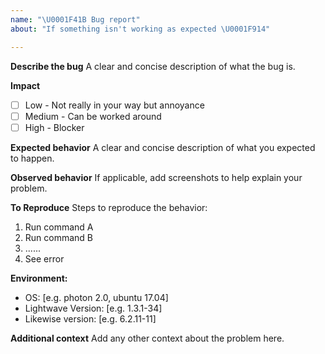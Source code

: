 ```yaml
---
name: "\U0001F41B Bug report"
about: "If something isn't working as expected \U0001F914"

---
```


**Describe the bug**
A clear and concise description of what the bug is.

**Impact**
- [ ] Low - Not really in your way but annoyance
- [ ] Medium - Can be worked around
- [ ] High - Blocker

**Expected behavior**
A clear and concise description of what you expected to happen.

**Observed behavior**
If applicable, add screenshots to help explain your problem.

**To Reproduce**
Steps to reproduce the behavior:
1. Run command A
2. Run command B
3. ......
4. See error

**Environment:**
 - OS: [e.g. photon 2.0, ubuntu 17.04]
 - Lightwave Version: [e.g. 1.3.1-34]
 - Likewise version: [e.g. 6.2.11-11]

**Additional context**
Add any other context about the problem here.
